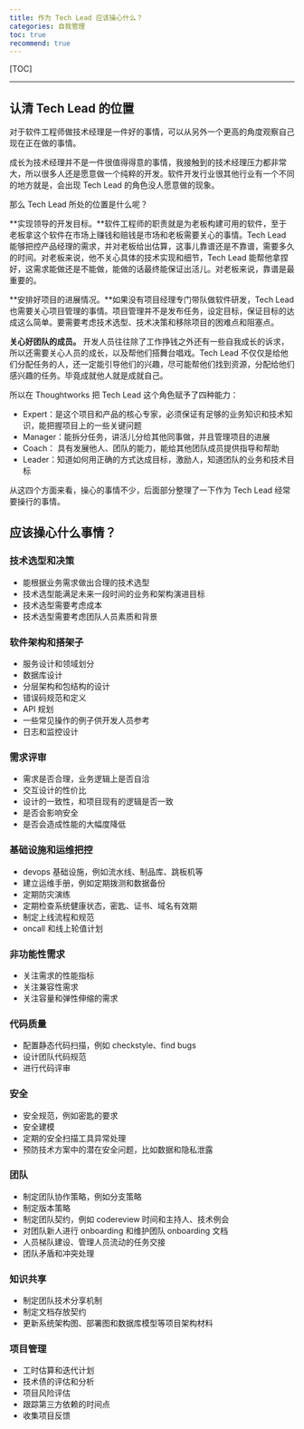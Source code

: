 ```yaml
---
title: 作为 Tech Lead 应该操心什么？
categories: 自我管理
toc: true
recommend: true
---
```


<!--
主题：Tech Lead 能力模型
看点：作为 Tech Lead 该做什么？
解决问题：Tech Lead 执行
参考文章：
- 峰达的仓库 https://github.com/phodal/techlead
- 《什么是 Tech Lead》 https://www.phodal.com/blog/what-is-a-tech-lead/
- 58沈剑 https://mp.weixin.qq.com/s/69Pq54_xYjz9zhB5YsfTdA
- -->

[TOC]

------------



## 认清 Tech Lead 的位置

对于软件工程师做技术经理是一件好的事情，可以从另外一个更高的角度观察自己现在正在做的事情。

成长为技术经理并不是一件很值得得意的事情，我接触到的技术经理压力都非常大，所以很多人还是愿意做一个纯粹的开发。软件开发行业很其他行业有一个不同的地方就是，会出现 Tech Lead 的角色没人愿意做的现象。

那么 Tech Lead 所处的位置是什么呢？

**实现领导的开发目标。**软件工程师的职责就是为老板构建可用的软件，至于老板拿这个软件在市场上赚钱和赔钱是市场和老板需要关心的事情。Tech Lead 能够把控产品经理的需求，并对老板给出估算，这事儿靠谱还是不靠谱，需要多久的时间。对老板来说，他不关心具体的技术实现和细节，Tech Lead 能帮他拿捏好，这需求能做还是不能做，能做的话最终能保证出活儿。对老板来说，靠谱是最重要的。

**安排好项目的进展情况。**如果没有项目经理专门带队做软件研发，Tech Lead 也需要关心项目管理的事情。项目管理并不是发布任务，设定目标，保证目标的达成这么简单。要需要考虑技术选型、技术决策和移除项目的困难点和阻塞点。

**关心好团队的成员。** 开发人员往往除了工作挣钱之外还有一些自我成长的诉求，所以还需要关心人员的成长，以及帮他们搭舞台唱戏。Tech Lead 不仅仅是给他们分配任务的人，还一定能引导他们的兴趣，尽可能帮他们找到资源，分配给他们感兴趣的任务。毕竟成就他人就是成就自己。



所以在 Thoughtworks 把 Tech Lead 这个角色赋予了四种能力：

- Expert：是这个项目和产品的核心专家，必须保证有足够的业务知识和技术知识，能把握项目上的一些关键问题
- Manager：能拆分任务，讲活儿分给其他同事做，并且管理项目的进展
- Coach： 具有发展他人、团队的能力，能给其他团队成员提供指导和帮助
- Leader：知道如何用正确的方式达成目标，激励人，知道团队的业务和技术目标



从这四个方面来看，操心的事情不少，后面部分整理了一下作为 Tech Lead 经常要操行的事情。



## 应该操心什么事情？

### 技术选型和决策

- 能根据业务需求做出合理的技术选型
- 技术选型能满足未来一段时间的业务和架构演进目标
- 技术选型需要考虑成本
- 技术选型需要考虑团队人员素质和背景

### 软件架构和搭架子

- 服务设计和领域划分
- 数据库设计
- 分层架构和包结构的设计
- 错误码规范和定义
- API 规划
- 一些常见操作的例子供开发人员参考
- 日志和监控设计

### 需求评审

- 需求是否合理，业务逻辑上是否自洽
- 交互设计的性价比
- 设计的一致性，和项目现有的逻辑是否一致
- 是否会影响安全
- 是否会造成性能的大幅度降低

### 基础设施和运维把控

- devops 基础设施，例如流水线、制品库、跳板机等
- 建立运维手册，例如定期拨测和数据备份
- 定期防灾演练
- 定期检查系统健康状态，密匙、证书、域名有效期
- 制定上线流程和规范
- oncall 和线上轮值计划

### 非功能性需求

- 关注需求的性能指标
- 关注兼容性需求
- 关注容量和弹性伸缩的需求

### 代码质量

- 配置静态代码扫描，例如 checkstyle、find bugs
- 设计团队代码规范
- 进行代码评审

### 安全

- 安全规范，例如密匙的要求
- 安全建模
- 定期的安全扫描工具异常处理
- 预防技术方案中的潜在安全问题，比如数据和隐私泄露

### 团队

- 制定团队协作策略，例如分支策略
- 制定版本策略
- 制定团队契约，例如 codereview 时间和主持人、技术例会
- 对团队新人进行 onboarding 和维护团队 onboarding 文档
- 人员梯队建设、管理人员流动的任务交接
- 团队矛盾和冲突处理

### 知识共享

- 制定团队技术分享机制
- 制定文档存放契约
- 更新系统架构图、部署图和数据库模型等项目架构材料

### 项目管理

- 工时估算和迭代计划
- 技术债的评估和分析
- 项目风险评估
- 跟踪第三方依赖的时间点
- 收集项目反馈











